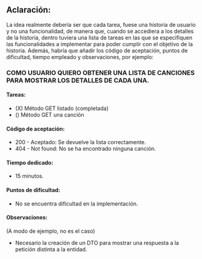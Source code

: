 ## Aclaración:
La idea realmente debería ser que cada tarea, fuese una historia de usuario y no una funcionalidad, de manera que,
cuando se accediera a los detalles de la historia, dentro tuviera una lista de tareas en las que se especifiquen
las funcionalidades a implementar para poder cumplir con el objetivo de la historia. Además, habría que añadir los
código de aceptación, puntos de dificultad, tiempo empleado y observaciones, por ejemplo:

### COMO USUARIO QUIERO OBTENER UNA LISTA DE CANCIONES PARA MOSTRAR LOS DETALLES DE CADA UNA.
#### Tareas:
- (X) Método GET listado (completada)
- () Método GET una canción

#### Código de aceptación:
- 200 - Aceptado: Se devuelve la lista correctamente.
- 404 - Not found: No se ha encontrado ninguna canción.

#### Tiempo dedicado:
- 15 minutos.

#### Puntos de dificultad:
- No se encuentra dificultad en la implementación.

#### Observaciones:
(A modo de ejemplo, no es el caso)
- Necesario la creación de un DTO para mostrar una respuesta a la petición distinta a la entidad.